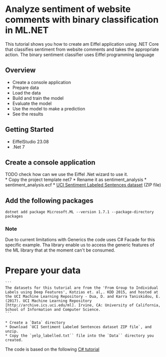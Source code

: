 # Analyze sentiment of website comments with binary classification in ML.NET

This tutorial shows you how to create am Eiffel application using .NET Core that classifies sentiment from website comments and takes the appropriate action. 
The binary sentiment classifier uses Eiffel programming language

## Overview
* Create a console application
* Prepare data
* Load the data
* Build and train the model
* Evaluate the model
* Use the model to make a prediction
* See the results

## Getting Started

* EiffelStudio 23.08 
* .Net 7

## Create a console application 
TODO check how can we use the Eiffel .Net wizard to use it.    
    *  Copy the project template net7
    *  Rename it as sentiment_analysis 
        * sentiment_analysis.ecf
    * [UCI Sentiment Labeled Sentences dataset](https://archive.ics.uci.edu/ml/machine-learning-databases/00331/sentiment%20labelled%20sentences.zip) (ZIP file)    
   

##  Add the following packages

`dotnet add package Microsoft.ML --version 1.7.1 --package-directory packages`

### Note
Due to current limitations with Generics the code uses C# Facade for this specific example.
Tha library enable us to access the generic features of the ML library that at the moment can't be consumed.

# Prepare your data

    ```
    The datasets for this tutorial are from the 'From Group to Individual Labels using Deep Features', Kotzias et. al,. KDD 2015, and hosted at the UCI Machine Learning Repository - Dua, D. and Karra Taniskidou, E. (2017). UCI Machine Learning Repository [http://archive.ics.uci.edu/ml]. Irvine, CA: University of California, School of Information and Computer Science.
    ```
    
    * Create a `Data` directory
    * Download `UCI Sentiment Labeled Sentences dataset ZIP file`, and unzip.
    * Copy the `yelp_labelled.txt`` file into the `Data`` directory you created.


The code is based on the following [C# tutorial](https://learn.microsoft.com/en-us/dotnet/machine-learning/tutorials/sentiment-analysis)